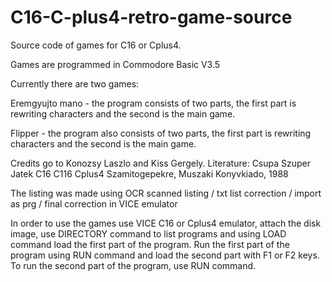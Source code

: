# C16-C-plus4-retro-game-source
Source code of games for C16 or Cplus4.

Games are programmed in Commodore Basic V3.5

Currently there are two games:

Eremgyujto mano - the program consists of two parts, the first part is rewriting characters and the second is the main game.

Flipper - the program also consists of two parts, the first part is rewriting characters and the second is the main game.

Credits go to Konozsy Laszlo and Kiss Gergely.
Literature: Csupa Szuper Jatek C16 C116 Cplus4 Szamitogepekre, Muszaki Konyvkiado, 1988

The listing was made using OCR scanned listing / txt list correction / import as prg / final correction in VICE emulator

In order to use the games use VICE C16 or Cplus4 emulator, attach the disk image, use DIRECTORY command to list programs and using LOAD command load the first part of the program. Run the first part of the program using RUN command and load the second part with F1 or F2 keys. To run the second part of the program, use RUN command.
